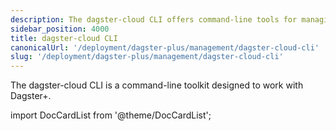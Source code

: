 ```yaml
---
description: The dagster-cloud CLI offers command-line tools for managing and deploying Dagster+ workflows.
sidebar_position: 4000
title: dagster-cloud CLI
canonicalUrl: '/deployment/dagster-plus/management/dagster-cloud-cli'
slug: '/deployment/dagster-plus/management/dagster-cloud-cli'
---
```


The dagster-cloud CLI is a command-line toolkit designed to work with Dagster+.

import DocCardList from '@theme/DocCardList';

<DocCardList />
